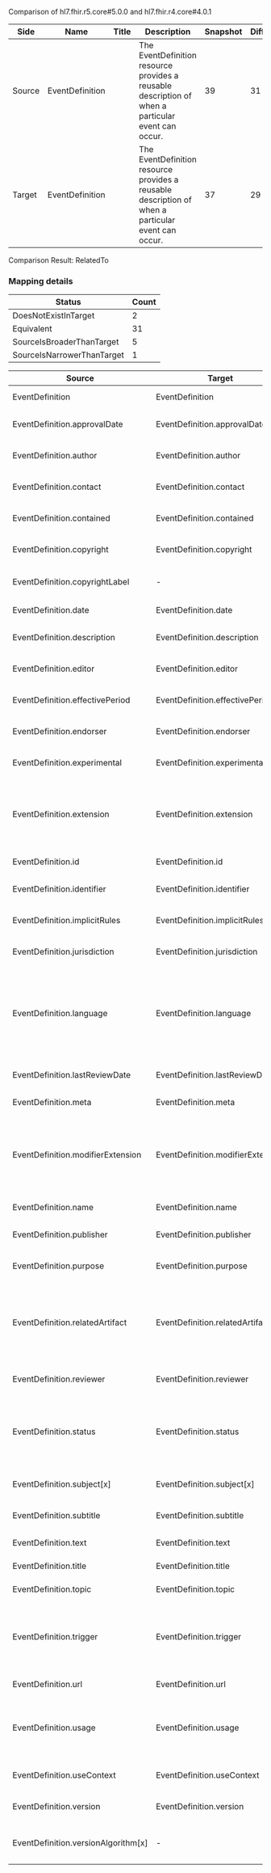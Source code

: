 Comparison of hl7.fhir.r5.core#5.0.0 and hl7.fhir.r4.core#4.0.1

| Side | Name | Title | Description | Snapshot | Differential |
| --- | --- | --- | --- | --- | --- |
| Source | EventDefinition |  | The EventDefinition resource provides a reusable description of when a particular event can occur. | 39 | 31 |
| Target | EventDefinition |  | The EventDefinition resource provides a reusable description of when a particular event can occur. | 37 | 29 |


Comparison Result: RelatedTo


### Mapping details

| Status | Count |
| ------ | ----- |
DoesNotExistInTarget | 2 |
Equivalent | 31 |
SourceIsBroaderThanTarget | 5 |
SourceIsNarrowerThanTarget | 1 |


| Source | Target | Status | Message |
| ------ | ------ | ------ | ------- |
| EventDefinition | EventDefinition | Equivalent | R5 `EventDefinition` maps as Equivalent to R4 `EventDefinition` |
| EventDefinition.approvalDate | EventDefinition.approvalDate | Equivalent | R5 `EventDefinition.approvalDate` maps as Equivalent to R4 `EventDefinition.approvalDate` |
| EventDefinition.author | EventDefinition.author | Equivalent | R5 `EventDefinition.author` maps as Equivalent to R4 `EventDefinition.author` |
| EventDefinition.contact | EventDefinition.contact | Equivalent | R5 `EventDefinition.contact` maps as Equivalent to R4 `EventDefinition.contact` |
| EventDefinition.contained | EventDefinition.contained | Equivalent | R5 `EventDefinition.contained` maps as Equivalent to R4 `EventDefinition.contained` |
| EventDefinition.copyright | EventDefinition.copyright | Equivalent | R5 `EventDefinition.copyright` maps as Equivalent to R4 `EventDefinition.copyright` |
| EventDefinition.copyrightLabel | - | DoesNotExistInTarget | R5 `EventDefinition.copyrightLabel` does not appear in the target and has no mapping for `EventDefinition`. |
| EventDefinition.date | EventDefinition.date | Equivalent | R5 `EventDefinition.date` maps as Equivalent to R4 `EventDefinition.date` |
| EventDefinition.description | EventDefinition.description | Equivalent | R5 `EventDefinition.description` maps as Equivalent to R4 `EventDefinition.description` |
| EventDefinition.editor | EventDefinition.editor | Equivalent | R5 `EventDefinition.editor` maps as Equivalent to R4 `EventDefinition.editor` |
| EventDefinition.effectivePeriod | EventDefinition.effectivePeriod | Equivalent | R5 `EventDefinition.effectivePeriod` maps as Equivalent to R4 `EventDefinition.effectivePeriod` |
| EventDefinition.endorser | EventDefinition.endorser | Equivalent | R5 `EventDefinition.endorser` maps as Equivalent to R4 `EventDefinition.endorser` |
| EventDefinition.experimental | EventDefinition.experimental | Equivalent | R5 `EventDefinition.experimental` maps as Equivalent to R4 `EventDefinition.experimental` |
| EventDefinition.extension | EventDefinition.extension | SourceIsBroaderThanTarget | R5 `EventDefinition.extension` maps as SourceIsBroaderThanTarget to R4 `EventDefinition.extension` - extension has change due to type change: R5 `extension` `Extension` maps as SourceIsBroaderThanTarget for R4 `extension` |
| EventDefinition.id | EventDefinition.id | Equivalent | R5 `EventDefinition.id` maps as Equivalent to R4 `EventDefinition.id` |
| EventDefinition.identifier | EventDefinition.identifier | Equivalent | R5 `EventDefinition.identifier` maps as Equivalent to R4 `EventDefinition.identifier` |
| EventDefinition.implicitRules | EventDefinition.implicitRules | Equivalent | R5 `EventDefinition.implicitRules` maps as Equivalent to R4 `EventDefinition.implicitRules` |
| EventDefinition.jurisdiction | EventDefinition.jurisdiction | Equivalent | R5 `EventDefinition.jurisdiction` maps as Equivalent to R4 `EventDefinition.jurisdiction` |
| EventDefinition.language | EventDefinition.language | SourceIsNarrowerThanTarget | R5 `EventDefinition.language` maps as SourceIsNarrowerThanTarget to R4 `EventDefinition.language` - language changed the binding strength from Required to Preferred; language has change due to type change: R5 `language` `code` maps as SourceIsNarrowerThanTarget for R4 `language` |
| EventDefinition.lastReviewDate | EventDefinition.lastReviewDate | Equivalent | R5 `EventDefinition.lastReviewDate` maps as Equivalent to R4 `EventDefinition.lastReviewDate` |
| EventDefinition.meta | EventDefinition.meta | Equivalent | R5 `EventDefinition.meta` maps as Equivalent to R4 `EventDefinition.meta` |
| EventDefinition.modifierExtension | EventDefinition.modifierExtension | SourceIsBroaderThanTarget | R5 `EventDefinition.modifierExtension` maps as SourceIsBroaderThanTarget to R4 `EventDefinition.modifierExtension` - modifierExtension has change due to type change: R5 `modifierExtension` `Extension` maps as SourceIsBroaderThanTarget for R4 `modifierExtension` |
| EventDefinition.name | EventDefinition.name | Equivalent | R5 `EventDefinition.name` maps as Equivalent to R4 `EventDefinition.name` |
| EventDefinition.publisher | EventDefinition.publisher | Equivalent | R5 `EventDefinition.publisher` maps as Equivalent to R4 `EventDefinition.publisher` |
| EventDefinition.purpose | EventDefinition.purpose | Equivalent | R5 `EventDefinition.purpose` maps as Equivalent to R4 `EventDefinition.purpose` |
| EventDefinition.relatedArtifact | EventDefinition.relatedArtifact | SourceIsBroaderThanTarget | R5 `EventDefinition.relatedArtifact` maps as SourceIsBroaderThanTarget to R4 `EventDefinition.relatedArtifact` - relatedArtifact has change due to type change: R5 `relatedArtifact` `RelatedArtifact` maps as SourceIsBroaderThanTarget for R4 `relatedArtifact` |
| EventDefinition.reviewer | EventDefinition.reviewer | Equivalent | R5 `EventDefinition.reviewer` maps as Equivalent to R4 `EventDefinition.reviewer` |
| EventDefinition.status | EventDefinition.status | Equivalent | R5 `EventDefinition.status` maps as Equivalent to R4 `EventDefinition.status` - status has compatible required binding for code type: http://hl7.org/fhir/ValueSet/publication-status|5.0.0 and http://hl7.org/fhir/ValueSet/publication-status|4.0.1 (Equivalent) |
| EventDefinition.subject[x] | EventDefinition.subject[x] | Equivalent | R5 `EventDefinition.subject[x]` maps as Equivalent to R4 `EventDefinition.subject[x]` |
| EventDefinition.subtitle | EventDefinition.subtitle | Equivalent | R5 `EventDefinition.subtitle` maps as Equivalent to R4 `EventDefinition.subtitle` |
| EventDefinition.text | EventDefinition.text | Equivalent | R5 `EventDefinition.text` maps as Equivalent to R4 `EventDefinition.text` |
| EventDefinition.title | EventDefinition.title | Equivalent | R5 `EventDefinition.title` maps as Equivalent to R4 `EventDefinition.title` |
| EventDefinition.topic | EventDefinition.topic | Equivalent | R5 `EventDefinition.topic` maps as Equivalent to R4 `EventDefinition.topic` |
| EventDefinition.trigger | EventDefinition.trigger | SourceIsBroaderThanTarget | R5 `EventDefinition.trigger` maps as SourceIsBroaderThanTarget to R4 `EventDefinition.trigger` - trigger has change due to type change: R5 `trigger` `TriggerDefinition` maps as SourceIsBroaderThanTarget for R4 `trigger` |
| EventDefinition.url | EventDefinition.url | Equivalent | R5 `EventDefinition.url` maps as Equivalent to R4 `EventDefinition.url` |
| EventDefinition.usage | EventDefinition.usage | SourceIsBroaderThanTarget | R5 `EventDefinition.usage` maps as SourceIsBroaderThanTarget to R4 `EventDefinition.usage` - usage has change due to type change: R5 usage markdown has no equivalent or mapped type in R4 usage |
| EventDefinition.useContext | EventDefinition.useContext | Equivalent | R5 `EventDefinition.useContext` maps as Equivalent to R4 `EventDefinition.useContext` |
| EventDefinition.version | EventDefinition.version | Equivalent | R5 `EventDefinition.version` maps as Equivalent to R4 `EventDefinition.version` |
| EventDefinition.versionAlgorithm[x] | - | DoesNotExistInTarget | R5 `EventDefinition.versionAlgorithm[x]` does not appear in the target and has no mapping for `EventDefinition`. |

